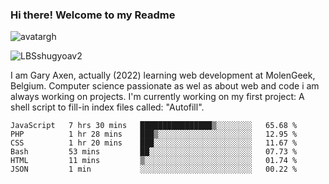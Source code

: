 ### Hi there! Welcome to my Readme 
![avatargh](https://user-images.githubusercontent.com/22075644/164934471-9e8af8ff-56fa-42c4-8061-5c7410433886.png)

![LBSshugyoav2](https://user-images.githubusercontent.com/22075644/164934218-25b846e8-bf56-4a0e-bd88-ab444310d7a8.png)



I am Gary Axen, actually (2022) learning web development at MolenGeek, Belgium.
Computer science passionate as wel as about web and code i am always working on projects.
I'm currently working on my first project: A shell script to fill-in index files called: "Autofill". 
<!--START_SECTION:waka-->

```text
JavaScript   7 hrs 30 mins   ████████████████▒░░░░░░░░   65.68 %
PHP          1 hr 28 mins    ███▒░░░░░░░░░░░░░░░░░░░░░   12.95 %
CSS          1 hr 20 mins    ███░░░░░░░░░░░░░░░░░░░░░░   11.67 %
Bash         53 mins         ██░░░░░░░░░░░░░░░░░░░░░░░   07.73 %
HTML         11 mins         ▒░░░░░░░░░░░░░░░░░░░░░░░░   01.74 %
JSON         1 min           ░░░░░░░░░░░░░░░░░░░░░░░░░   00.22 %
```

<!--END_SECTION:waka-->

<!--
**LeBigSky/LebigSky** is a ✨ _special_ ✨ repository because its `README.md` (this file) appears on your GitHub profile.


as to get you started:

- 🔭 I’m currently working on ...
- 🌱 I’m currently learning ...
- 👯 I’m looking to collaborate on ...
- 🤔 I’m looking for help with ...
- 💬 Ask me about ...
- 📫 How to reach me: ...
- 😄 Pronouns: ...
- ⚡ Fun fact: ...
-->
